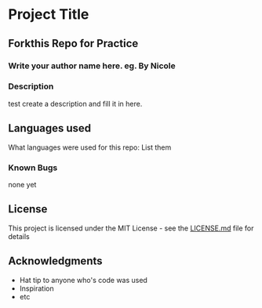 # Project Title

## Forkthis Repo for Practice

### Write your author name here. eg. By Nicole

### Description

test create a description and fill it in here.

## Languages used

What languages were used for this repo:
List them

### Known Bugs

none yet

## License

This project is licensed under the MIT License - see the [LICENSE.md](LICENSE.md) file for details

## Acknowledgments

* Hat tip to anyone who's code was used
* Inspiration
* etc
